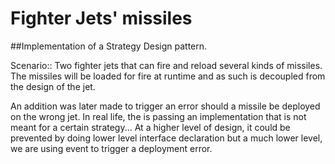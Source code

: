 # Fighter Jets' missiles
##Implementation of a Strategy Design pattern.

Scenario:: Two fighter jets that can fire and reload several kinds of missiles. The missiles will be loaded for fire at runtime and as such is decoupled from the design of the jet.
 
An addition was later made to trigger an error should a missile be deployed on the wrong jet. In real life, the is passing an implementation that is not meant for a certain strategy... At a higher level of design, it could be prevented by doing lower level interface declaration but a much lower level, we are using event to trigger a deployment error.
